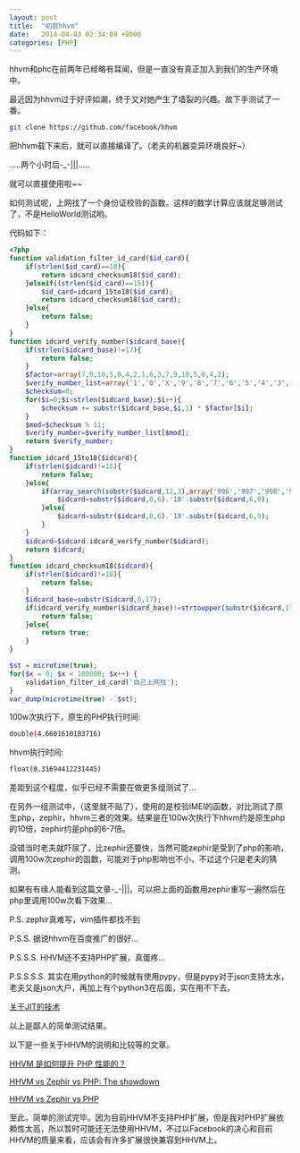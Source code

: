 ```yaml
---
layout: post
title:  "初尝hhvm"
date:   2014-04-03 02:34:09 +8000
categories: [PHP]
---
```


hhvm和phc在前两年已经略有耳闻，但是一直没有真正加入到我们的生产环境中。  

最近因为hhvm过于好评如潮，终于又对她产生了墙裂的兴趣。故下手测试了一番。  

``` bash
git clone https://github.com/facebook/hhvm
```

把hhvm载下来后，就可以直接编译了。（老夫的机器变异环境良好~）

.....两个小时后-_-|||.....

就可以直接使用啦~~

如何测试呢，上网找了一个身份证校验的函数。这样的数学计算应该就足够测试了，不是HelloWorld测试哟。  

代码如下：

``` php
<?php
function validation_filter_id_card($id_card){
    if(strlen($id_card)==18){
        return idcard_checksum18($id_card);
    }elseif((strlen($id_card)==15)){
        $id_card=idcard_15to18($id_card);
        return idcard_checksum18($id_card);
    }else{
        return false;
    }
}
function idcard_verify_number($idcard_base){
    if(strlen($idcard_base)!=17){
        return false;
    }
    $factor=array(7,9,10,5,8,4,2,1,6,3,7,9,10,5,8,4,2);
    $verify_number_list=array('1','0','X','9','8','7','6','5','4','3','2');
    $checksum=0;
    for($i=0;$i<strlen($idcard_base);$i++){
        $checksum += substr($idcard_base,$i,1) * $factor[$i];
    }
    $mod=$checksum % 11;
    $verify_number=$verify_number_list[$mod];
    return $verify_number;
}
function idcard_15to18($idcard){
    if(strlen($idcard)!=15){
        return false;
    }else{
        if(array_search(substr($idcard,12,3),array('996','997','998','999')) !== false){
            $idcard=substr($idcard,0,6).'18'.substr($idcard,6,9);
        }else{
            $idcard=substr($idcard,0,6).'19'.substr($idcard,6,9);
        }
    }
    $idcard=$idcard.idcard_verify_number($idcard);
    return $idcard;
}
function idcard_checksum18($idcard){
    if(strlen($idcard)!=18){
        return false;
    }
    $idcard_base=substr($idcard,0,17);
    if(idcard_verify_number($idcard_base)!=strtoupper(substr($idcard,17,1))){
        return false;
    }else{
        return true;
    }
}

$st = microtime(true);
for($x = 0; $x < 100000; $x++) {
    validation_filter_id_card('自己上网找');
}
var_dump(microtime(true) - $st);
```

100w次执行下，原生的PHP执行时间:  

``` bash
double(4.6601610183716)
```

hhvm执行时间:  

``` bash
float(0.31694412231445)
```

差距到这个程度，似乎已经不需要在做更多组测试了...

在另外一组测试中，（这里就不贴了），使用的是校验IMEI的函数，对比测试了原生php，zephir，hhvm三者的效果。结果是在100w次执行下hhvm约是原生php的10倍，zephir约是php的6-7倍。  

没错当时老夫就吓尿了，比zephir还要快，当然可能zephir是受到了php的影响，调用100w次zephir的函数，可能对于php影响也不小，不过这个只是老夫的猜测。  

如果有有缘人能看到这篇文章-_-|||。可以把上面的函数用zephir重写一遍然后在php里调用100w次看下效果...  

P.S. zephir真难写，vim插件都找不到  

P.S.S. 据说hhvm在百度推广的很好...  

P.S.S.S. HHVM还不支持PHP扩展，真蛋疼...  

P.S.S.S.S. 其实在用python的时候就有使用pypy，但是pypy对于json支持太水，老夫又是json大户，再加上有个python3在后面，实在用不下去。

[关于JIT的技术](http://zh.wikipedia.org/wiki/%E5%8D%B3%E6%99%82%E7%B7%A8%E8%AD%AF)  

以上是鄙人的简单测试结果。  

以下是一些关于HHVM的说明和比较等的文章。  

[HHVM 是如何提升 PHP 性能的？](http://wuduoyi.com/note/hhvm/)  

[HHVM vs Zephir vs PHP: The showdown](http://simonholywell.com/post/2014/02/hhvm-vs-zephir-vs-php-the-showdown.html)  

[HHVM vs Zephir vs PHP](http://simonholywell.com/static/files/2014-02-28/index.html)

至此，简单的测试完毕。因为目前HHVM不支持PHP扩展，但是我对PHP扩展依赖性太高，所以暂时可能还无法使用HHVM，不过以Facebook的决心和目前HHVM的质量来看，应该会有许多扩展很快兼容到HHVM上。
